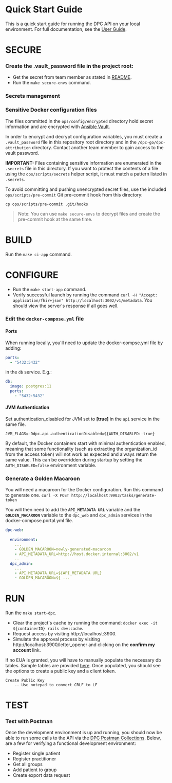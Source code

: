 # Quick Start Guide

This is a quick start guide for running the DPC API on your local environment. For full documentation, see the [User Guide](./README.md).

SECURE
====

### Create the .vault_password file in the project root:
- Get the secret from team member as stated in [README](./README.md).
- Run the `make secure-envs` command.








### Secrets management




### Sensitive Docker configuration files 

The files committed in the `ops/config/encrypted` directory hold secret information and are encrypted with [Ansible Vault](https://docs.ansible.com/ansible/2.4/vault.html).

In order to encrypt and decrypt configuration variables, you must create a `.vault_password` file in this repository root directory and in the `/dpc-go/dpc-attribution` directory. Contact another team member to gain access to the vault password.

**IMPORTANT:** Files containing sensitive information are enumerated in the `.secrets` file in this directory. If you want to protect the contents of a file using the `ops/scripts/secrets` helper script, it must match a pattern listed in `.secrets`.

To avoid committing and pushing unencrypted secret files, use the included `ops/scripts/pre-commit` Git pre-commit hook from this directory:

```
cp ops/scripts/pre-commit .git/hooks
```

> Note: You can use `make secure-envs` to decrypt files and create the pre-commit hook at the same time.


BUILD
====
Run the `make ci-app` command.



CONFIGURE
====
- Run the `make start-app` command.
- Verify successful launch by running the command `curl -H "Accept: application/fhir+json" http://localhost:3002/v1/metadata`. You should view the server's response if all goes well.

### Edit the `docker-compose.yml` file

#### Ports
When running locally, you'll need to update the docker-compse.yml file by adding:
```yaml
ports: 
  - "5432:5432"
```

in the `db` service. E.g.:
```yaml
db: 
  image: postgres:11 
  ports: 
    - "5432:5432"
```
#### JVM Authentication
Set authentication_disabled for JVM set to **[true]** in the `api` service in the same file.

`JVM_FLAGS=-Ddpc.api.authenticationDisabled=${AUTH_DISABLED:-true}`

By default, the Docker containers start with minimal authentication enabled, meaning that some functionality (such as extracting the organization_id from the access token) will not work as expected and always return the same value.
This can be overridden during startup by setting the `AUTH_DISABLED=false` environment variable.



### Generate a Golden Macaroon
You will need a macaroon for the Docker configuration. Run this command to generate one.
`curl -X POST http://localhost:9903/tasks/generate-token`

You will then need to add the **`API_METADATA URL`** variable and the **`GOLDEN_MACAROON`** variable to the `dpc_web` and `dpc_admin` services in the docker-compose.portal.yml file.
```yaml
dpc-web: 
   
  environment: 
    ... 
    - GOLDEN_MACAROON=newly-generated-macaroon  
    - API_METADATA_URL=http://host.docker.internal:3002/v1
    .. 
  dpc_admin: 
    ...
    - API_METADATA_URL=${API_METADATA URL}
    - GOLDEN_MACAROON=${ ...
```





RUN
====

Run the `make start-dpc`.
- Clear the project's cache by running the command: `docker exec -it ${containerID} rails dev:cache`.
- Request access by visiting http://localhost:3900.
- Simulate the approval process by visiting http://localhost:3900/letter_opener and clicking on the **confirm my account** link.

If no EUA is granted, you will have to manually populate the necessary db tables. Sample tables are provided [here](./DbTables.md).
Once populated, you should see the options to create a public key and a client token.
	
	Create Public Key
		-- Use notepad to convert CRLF to LF
TEST
====
### Test with Postman
Once the development environment is up and running, you should now be able to run some calls to the API via the [DPC Postman Collections](https://dpc.cms.gov/docsV1.html#postman-collection). Below, are a few for verifying a functional development environment:
- Register single patient
- Register practitioner
- Get all groups
- Add patient to group
- Create export data request
